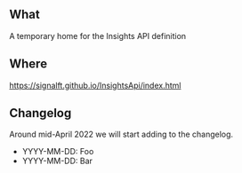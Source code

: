 ## What

A temporary home for the Insights API definition

## Where

https://signalft.github.io/InsightsApi/index.html

## Changelog

Around mid-April 2022 we will start adding to the changelog.

* YYYY-MM-DD: Foo
* YYYY-MM-DD: Bar
